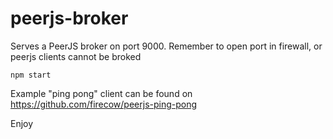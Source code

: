 # peerjs-broker
Serves a PeerJS broker on port 9000.
Remember to open port in firewall, or peerjs clients cannot be broked

`npm start`

Example "ping pong" client can be found on 
https://github.com/firecow/peerjs-ping-pong

Enjoy 